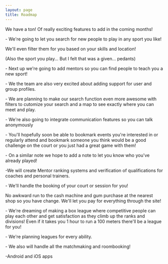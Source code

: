 ```yaml
---
layout: page
title: Roadmap
---
```


<p class="message">
	We have a ton! Of really exciting features to add in the coming months!
</p>
<p class="message">
	- We're going to let you search for new people to play in any sport you like!
</p>
<p class="message">
	We'll even filter them for you based on your skills and location!
</p>
<p class="message">
	(Also the sport you play... But I felt that was a given... pedants)
</p>
<p class="message">
	- Next up we're going to add mentors so you can find people to teach you a new sport!
</p>
<p class="message">
	- We the team are also very excited about adding support for user and group profiles.
</p>
<p class="message">
	- We are planning to make our search function even more awesome 
with filters to cutomize your search and a map to see exactly where you can meet and play.
</p>
<p class="message">
	- We're also going to integrate communication features so you can talk anonymously
</p>
<p class="message">
	- You'll hopefully soon be able to bookmark events you're interested in or regularly
attend and bookmark someone you think would be a good challenge on the court or 
you just had a great game with them!
</p>
<p class="message">
- On a similar note we hope to add a note to let you know who you've already played!
</p>

<p class="message">
	-We will create Mentor ranking systems and verification of qualifications for coaches and personal trainers. 
</p>
<p class="message">
	- We'll handle the booking of your court or session for you! 
</p>
<p class="message">
	No awkward run to the cash machine and gum purchase at the nearest 
	shop so you have change. We'll let you pay for everything through the site! 
</p>
<p class="message">
	- We're dreaming of making a box league where competitive people 
can play each other and get satisfaction as they climb up the ranks and divisions! Even if it takes you 1 hour to run a 100 meters there'll be a league for you! 
</p>
<p class="message">
	- We're planning leagues for every ability. 
</p>
<p class="message">
	- We also will handle all the matchmaking and roombooking!  
</p>
<p class="message">
	-Android and iOS apps
</p>

